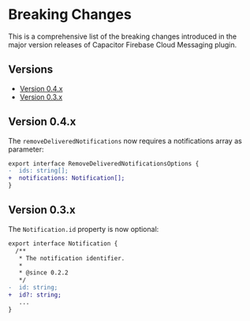 # Breaking Changes

This is a comprehensive list of the breaking changes introduced in the major version releases of Capacitor Firebase Cloud Messaging plugin.

## Versions

- [Version 0.4.x](#version-04x)
- [Version 0.3.x](#version-03x)

## Version 0.4.x

The `removeDeliveredNotifications` now requires a notifications array as parameter:

```diff
export interface RemoveDeliveredNotificationsOptions {
-  ids: string[];
+  notifications: Notification[];
}
```

## Version 0.3.x

The `Notification.id` property is now optional:

```diff
export interface Notification {
  /**
   * The notification identifier.
   *
   * @since 0.2.2
   */
-  id: string;
+  id?: string;
   ...
}
```
